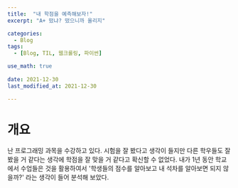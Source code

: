```yaml
---
title:  "내 학점을 예측해보자!"
excerpt: "A+ 떴냐? 떴으니까 올리지"

categories:
  - Blog
tags:
  - [Blog, TIL, 웹크롤링, 파이썬]

use_math: true
 
date: 2021-12-30
last_modified_at: 2021-12-30

---
```


# 개요

난 프로그래밍 과목을 수강하고 있다. 시험을 잘 봤다고 생각이 들지만 다른 학우들도 잘 봤을 거 같다는 생각에 학점을 잘 맞을 거 같다고 확신할 수 없었다. 내가 1년 동안 학교에서 수업들은 것을 활용하여서 '학생들의 점수를 알아보고 내 석차를 알아보면 되지 않을까?' 라는 생각이 들어 분석해 보았다.  

